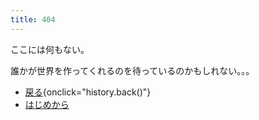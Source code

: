 ```yaml
---
title: 404
---
```

ここには何もない。

誰かが世界を作ってくれるのを待っているのかもしれない。。。


- [戻る](#){onclick="history.back()"}
- [はじめから](/)
